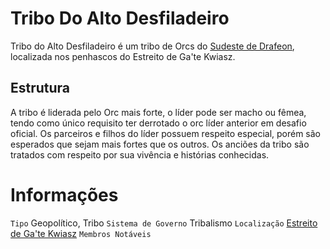 <!-- TITLE: Tribo Do Alto Desfiladeiro -->
<!-- SUBTITLE: Visão geral sobre Tribo Do Alto Desfiladeiro -->

# Tribo Do Alto Desfiladeiro
Tribo do Alto Desfiladeiro é um tribo de Orcs do [Sudeste de Drafeon](), localizada nos penhascos do Estreito de Ga'te Kwiasz.

## Estrutura
A tribo é liderada pelo Orc mais forte, o líder pode ser macho ou fêmea, tendo como único requisito ter derrotado o orc líder anterior em desafio oficial. Os parceiros e filhos do líder possuem respeito especial, porém são esperados que sejam mais fortes que os outros.   Os anciões da tribo são tratados com respeito por sua vivência e histórias conhecidas.

# Informações
`Tipo` Geopolítico, Tribo
`Sistema de Governo` Tribalismo
`Localização` [Estreito de Ga'te Kwiasz]()
`Membros Notáveis`


